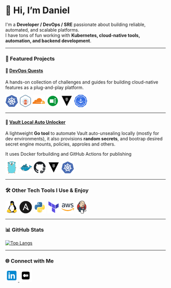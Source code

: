 # 👋 Hi, I’m Daniel

I'm a **Developer / DevOps / SRE** passionate about building reliable, automated, and scalable platforms.  
I have tons of fun working with **Kubernetes, cloud-native tools, automation, and backend development**.

---

### 🌟 Featured Projects

#### 🚀 [**DevOps Quests**](https://github.com/danielnegreiros/devops-quests)  
A hands-on collection of challenges and guides for building cloud-native features as a plug-and-play platform.

<p align="left">
  <code><img height="40" src="imgs/kubernetes.svg" alt="Kubernetes" /></code>
  <code><img height="40" src="imgs/argocd.png" alt="ArgoCD" /></code>
  <code><img height="40" src="imgs/cloudflare.png" alt="Cloudflare" /></code>
  <code><img height="40" src="imgs/nginx.png" alt="NGINX Ingress" /></code>
  <code><img height="40" src="imgs/vault.svg" alt="HashiCorp Vault" /></code>
  <code><img height="40" src="imgs/certmgr.png" alt="Cert MAnager" /></code>
</p>

---

#### 🔐 [**Vault Local Auto Unlocker**](https://github.com/danielnegreiros/vault-local-auto-unlocker)  
A lightweight **Go tool** to automate Vault auto-unsealing locally (mostly for dev environments), it also provisions **random secrets**, and bootrap desired secret engine mounts, policies, approles and others.

It uses Docker forbuilding and GitHub Actions for publishing  


<p align="left">
  <code><img height="40" src="imgs/go.svg" alt="Go" /></code>
  <code><img height="40" src="imgs/docker.svg" alt="Docker" /></code>
  <code><img height="40" src="imgs/actions.png" alt="GittHub Action" /></code>
  <code><img height="40" src="imgs/vault.svg" alt="HashiCorp Vault" /></code>
  <code><img height="40" src="imgs/kubernetes.svg" alt="Kubernetes" /></code>
</p>

---

### 🛠️ Other Tech Tools I Use & Enjoy

<p align="left">
  <code><img height="40" src="imgs/linux.svg" alt="Linux" /></code>
  <code><img height="40" src="imgs/ansible.svg" alt="Ansible" /></code>
  <code><img height="40" src="imgs/python.svg" alt="Python" /></code>
  <code><img height="40" src="imgs/terraform.svg" alt="Terraform" /></code>
  <code><img height="40" src="imgs/aws.svg" alt="AWS" /></code>
  <code><img height="40" src="imgs/jenkins.svg" alt="Jenkins" /></code>
</p>

---

### 📊 GitHub Stats

[![Top Langs](https://github-readme-stats.vercel.app/api/top-langs/?username=danielnegreiros&layout=compact&theme=github_dark)](https://github.com/anuraghazra/github-readme-stats)

---

### 🌐 Connect with Me

<p align="left">
  <a href="https://www.linkedin.com/in/daniel-negreiros-64aa4729/" target="_blank">
    <img height="40" src="imgs/linkedin.svg" alt="LinkedIn" />
  </a>
  <a href="https://medium.com/@danielnegreirosb" target="_blank">
    <img height="40" src="imgs/medium.svg" alt="Medium" />
  </a>
</p>
